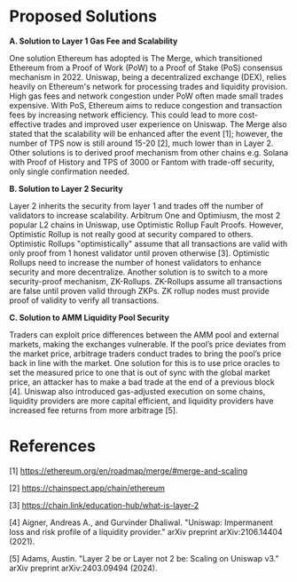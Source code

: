 # Proposed Solutions
**A. Solution to Layer 1 Gas Fee and Scalability**

One solution Ethereum has adopted is The Merge, which transitioned Ethereum from a Proof of Work (PoW) to a Proof of Stake (PoS) consensus mechanism in 2022. Uniswap, being a decentralized exchange (DEX), relies heavily on Ethereum's network for processing trades and liquidity provision. High gas fees and network congestion under PoW often made small trades expensive. With PoS, Ethereum aims to reduce congestion and transaction fees by increasing network efficiency. This could lead to more cost-effective trades and improved user experience on Uniswap. The Merge also stated that the scalability will be enhanced after the event [1]; however, the number of TPS now is still around 15-20 [2], much lower than in Layer 2. Other solutions is to derived proof mechanism from other chains e.g. Solana with Proof of History and TPS of 3000 or Fantom with trade-off security, only single confirmation needed.

**B. Solution to Layer 2 Security**

Layer 2 inherits the security from layer 1 and trades off the number of validators to increase scalability. Arbitrum One and Optimiusm, the most 2 popular L2 chains in Uniswap, use Optimistic Rollup Fault Proofs. However, Optimistic Rollup is not really good at security compared to others. Optimistic Rollups "optimistically" assume that all transactions are valid with only proof from 1 honest validator until proven otherwise [3]. Optimistic Rollups need to increase the number of honest validators to enhance security and more decentralize. Another solution is to switch to a more security-proof mechanism, ZK-Rollups. ZK-Rollups assume all transactions are false until proven valid through ZKPs. ZK rollup nodes must provide proof of validity to verify all transactions.


**C. Solution to AMM Liquidity Pool Security**

Traders can exploit price differences between the AMM pool and external markets, making the exchanges vulnerable. If the pool’s price deviates from the market price, arbitrage traders conduct trades to bring the pool’s price back in line with the market. One solution for this is to use price oracles to set the measured price to one that is out of sync with the global market price, an attacker has to make a bad trade at the end of a previous block [4]. Uniswap also introduced gas-adjusted execution on some chains, liquidity providers are more capital efficient, and liquidity providers have increased fee returns from more arbitrage [5].

# References
[1] https://ethereum.org/en/roadmap/merge/#merge-and-scaling

[2] https://chainspect.app/chain/ethereum

[3] https://chain.link/education-hub/what-is-layer-2

[4] Aigner, Andreas A., and Gurvinder Dhaliwal. "Uniswap: Impermanent loss and risk profile of a liquidity provider." arXiv preprint arXiv:2106.14404 (2021).

[5] Adams, Austin. "Layer 2 be or Layer not 2 be: Scaling on Uniswap v3." arXiv preprint arXiv:2403.09494 (2024).
